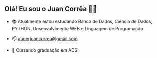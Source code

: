 ## Olá! Eu sou o Juan Corrêa 🤝🏻

- 📚 Atualmente estou estudando Banco de Dados, Ciência de Dados, PYTHON, Desenvolvimento WEB e Linguagem de Programação 
- 📫 abnerjuancorrea@gmail.com 
- 🧐 Cursando graduação em ADS!

  <div>
    <a href="https://www.linkedin.com/in/juan-corr%C3%AAa-5b84ab338/>
      <img height="180em" src="https://github-readme-stats.vercel.app/api?username=JuanCorreea&show_icons=true&theme=dark&include_all_commits=true&count_public=true"
  </div>
